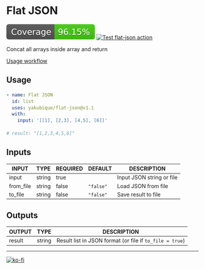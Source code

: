 # Flat JSON

[![Coverage](./badges/coverage.svg)](./badges/coverage.svg)
[![Test `flat-json` action](https://github.com/yakubique/flat-json/actions/workflows/test-myself.yaml/badge.svg)](https://github.com/yakubique/flat-json/actions/workflows/test-myself.yaml)

Concat all arrays inside array and return


[Usage workflow](https://github.com/yakubique/flat-json/actions/workflows/test-myself.yaml)

## Usage
```yaml
- name: Flat JSON
  id: list
  uses: yakubique/flat-json@v1.1
  with:
    input: '[[1], [2,3], [4,5], [6]]'

# result: "[1,2,3,4,5,6]"
```

## Inputs

<!-- AUTO-DOC-INPUT:START - Do not remove or modify this section -->

|   INPUT   |  TYPE  | REQUIRED |  DEFAULT  |        DESCRIPTION        |
|-----------|--------|----------|-----------|---------------------------|
|   input   | string |   true   |           | Input JSON string or file |
| from_file | string |  false   | `"false"` |    Load JSON from file    |
|  to_file  | string |  false   | `"false"` |    Save result to file    |

<!-- AUTO-DOC-INPUT:END -->




## Outputs

<!-- AUTO-DOC-OUTPUT:START - Do not remove or modify this section -->

| OUTPUT |  TYPE  |                        DESCRIPTION                        |
|--------|--------|-----------------------------------------------------------|
| result | string | Result list in JSON format (or file if `to_file = true`)  |

<!-- AUTO-DOC-OUTPUT:END -->



----

[![ko-fi](https://ko-fi.com/img/githubbutton_sm.svg)](https://ko-fi.com/S6S1UZ9P7)
